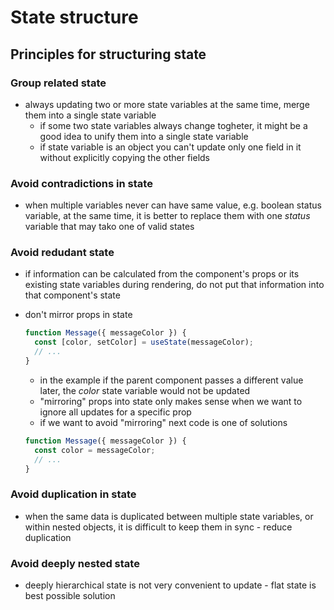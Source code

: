 # State structure

## Principles for structuring state

### Group related state

- always updating two or more state variables at the same time, merge them into a single state variable
  - if some two state variables always change togheter, it might be a good idea to unify them into a single state variable
  - if state variable is an object you can't update only one field in it without explicitly copying the other fields

### Avoid contradictions in state

- when multiple variables never can have same value, e.g. boolean status variable, at the same time, it is better to replace them with one _status_ variable that may tako one of valid states

### Avoid redudant state

- if information can be calculated from the component's props or its existing state variables during rendering, do not put that information into that component's state
- don't mirror props in state

  ```jsx
  function Message({ messageColor }) {
    const [color, setColor] = useState(messageColor);
    // ...
  }
  ```

  - in the example if the parent component passes a different value later, the _color_ state variable would not be updated
  - "mirroring" props into state only makes sense when we want to ignore all updates for a specific prop
  - if we want to avoid "mirroring" next code is one of solutions

  ```jsx
  function Message({ messageColor }) {
    const color = messageColor;
    // ...
  }
  ```

### Avoid duplication in state

- when the same data is duplicated between multiple state variables, or within nested objects, it is difficult to keep them in sync - reduce duplication

### Avoid deeply nested state

- deeply hierarchical state is not very convenient to update - flat state is best possible solution
